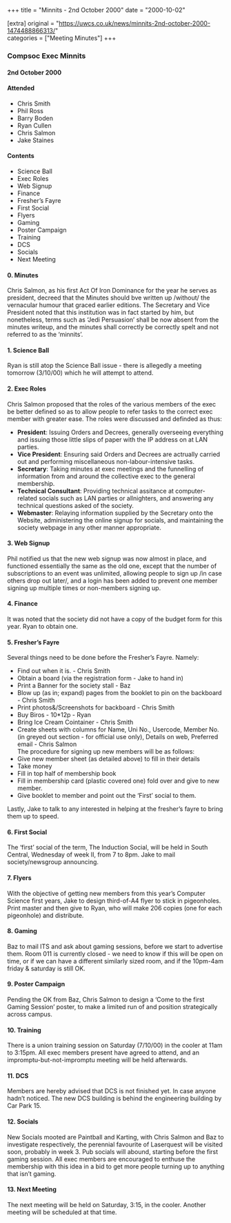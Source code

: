 +++
title = "Minnits - 2nd October 2000"
date = "2000-10-02"

[extra]
original = "https://uwcs.co.uk/news/minnits-2nd-october-2000-1474488866313/"    
categories = ["Meeting Minutes"]
+++

### Compsoc Exec Minnits

#### 2nd October 2000

#### Attended

  - Chris Smith
  - Phil Ross
  - Barry Boden
  - Ryan Cullen
  - Chris Salmon
  - Jake Staines

#### Contents

  - Science Ball
  - Exec Roles
  - Web Signup
  - Finance
  - Fresher’s Fayre
  - First Social
  - Flyers
  - Gaming
  - Poster Campaign
  - Training
  - DCS
  - Socials
  - Next Meeting

#### 0\. Minutes

Chris Salmon, as his first Act Of Iron Dominance for the year he serves as president, decreed that the Minutes should bve written up /without/ the vernacular humour that graced earlier editions. The Secretary and Vice President noted that this institution was in fact started by him, but nonetheless, terms such as ‘Jedi Persuasion’ shall be now absent from the minutes writeup, and the minutes shall correctly be correctly spelt and not referred to as the ‘minnits’.

#### 1\. Science Ball

Ryan is still atop the Science Ball issue - there is allegedly a meeting tomorrow (3/10/00) which he will attempt to attend.

#### 2\. Exec Roles

Chris Salmon proposed that the roles of the various members of the exec be better defined so as to allow people to refer tasks to the correct exec member with greater ease. The roles were discussed and definded as thus:

  - **President**: Issuing Orders and Decrees, generally overseeing everything and issuing those little slips of paper with the IP address on at LAN parties.
  - **Vice President**: Ensuring said Orders and Decrees are actrually carried out and performing miscellaneous non-labour-intensive tasks.
  - **Secretary**: Taking minutes at exec meetings and the funnelling of information from and around the collective exec to the general membership.
  - **Technical Consultant**: Providing technical assitance at computer-related socials such as LAN parties or allnighters, and answering any technical questions asked of the society.
  - **Webmaster**: Relaying information supplied by the Secretary onto the Website, administering the online signup for socials, and maintaining the society webpage in any other manner appropriate.

#### 3\. Web Signup

Phil notified us that the new web signup was now almost in place, and functioned essentially the same as the old one, except that the number of subscriptions to an event was unlimited, allowing people to sign up /in case others drop out later/, and a login has been added to prevent one member signing up multiple times or non-members signing up.

#### 4\. Finance

It was noted that the society did not have a copy of the budget form for this year. Ryan to obtain one.

#### 5\. Fresher’s Fayre

Several things need to be done before the Fresher’s Fayre. Namely:

  - Find out when it is. - Chris Smith
  - Obtain a board (via the registration form - Jake to hand in)
  - Print a Banner for the society stall - Baz
  - Blow up (as in; expand) pages from the booklet to pin on the backboard - Chris Smith
  - Print photos&/Screenshots for backboard - Chris Smith
  - Buy Biros - 10\*12p - Ryan
  - Bring Ice Cream Cointainer - Chris Smith
  - Create sheets with columns for Name, Uni No., Usercode, Member No. (in greyed out section - for official use only), Details on web, Preferred email - Chris Salmon  
    The procedure for signing up new members will be as follows:
  - Give new member sheet (as detailed above) to fill in their details
  - Take money
  - Fill in top half of membership book
  - Fill in membership card (plastic covered one) fold over and give to new member.
  - Give booklet to member and point out the ‘First’ social to them.

Lastly, Jake to talk to any interested in helping at the fresher’s fayre to bring them up to speed.

#### 6\. First Social

The ‘first’ social of the term, The Induction Social, will be held in South Central, Wednesday of week II, from 7 to 8pm. Jake to mail society/newsgroup announcing.

#### 7\. Flyers

With the objective of getting new members from this year’s Computer Science first years, Jake to design third-of-A4 flyer to stick in pigeonholes. Print master and then give to Ryan, who will make 206 copies (one for each pigeonhole) and distribute.

#### 8\. Gaming

Baz to mail ITS and ask about gaming sessions, before we start to advertise them. Room 011 is currently closed - we need to know if this will be open on time, or if we can have a different similarly sized room, and if the 10pm-4am friday & saturday is still OK.

#### 9\. Poster Campaign

Pending the OK from Baz, Chris Salmon to design a ‘Come to the first Gaming Session’ poster, to make a limited run of and position strategically across campus.

#### 10\. Training

There is a union training session on Saturday (7/10/00) in the cooler at 11am to 3:15pm. All exec members present have agreed to attend, and an impromptu-but-not-impromptu meeting will be held afterwards.

#### 11\. DCS

Members are hereby advised that DCS is not finished yet. In case anyone hadn’t noticed. The new DCS building is behind the engineering building by Car Park 15.

#### 12\. Socials

New Socials mooted are Paintball and Karting, with Chris Salmon and Baz to investigate respectively, the perennial favourite of Laserquest will be visited soon, probably in week 3. Pub socials will abound, starting before the first gaming session. All exec members are encouraged to enthuse the membership with this idea in a bid to get more people turning up to anything that isn’t gaming.

#### 13\. Next Meeting

The next meeting will be held on Saturday, 3:15, in the cooler. Another meeting will be scheduled at that time.
